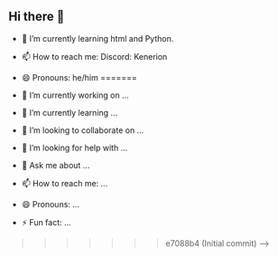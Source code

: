 ## Hi there 👋

<!--
**Kenerion0/Kenerion0** is a ✨ _special_ ✨ repository because its `README.md` (this file) appears on your GitHub profile.

Here are some ideas to get you started:
<<<<<<< HEAD
<-->
- 🌱 I’m currently learning html and Python.
- 📫 How to reach me: Discord: Kenerion
- 😄 Pronouns: he/him
=======

- 🔭 I’m currently working on ...
- 🌱 I’m currently learning ...
- 👯 I’m looking to collaborate on ...
- 🤔 I’m looking for help with ...
- 💬 Ask me about ...
- 📫 How to reach me: ...
- 😄 Pronouns: ...
- ⚡ Fun fact: ...
>>>>>>> e7088b4 (Initial commit)
-->
